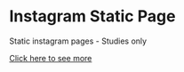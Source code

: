 # Instagram Static Page

Static instagram pages - Studies only

[Click here to see more](https://gabihoffmann.github.io/instagram-static/)
